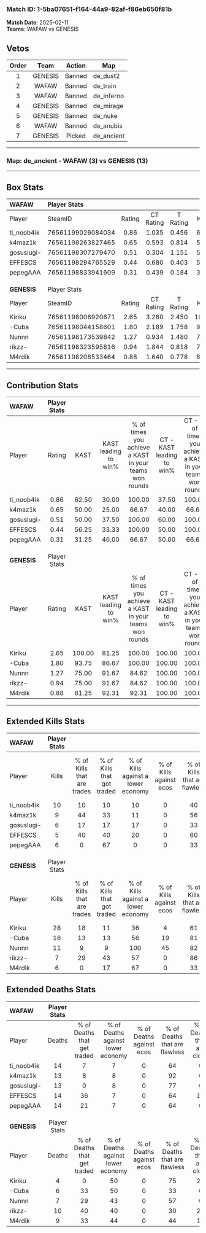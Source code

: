 ### Match ID: 1-5ba07651-f164-44a9-82af-f86eb650f81b  
**Match Date**: 2025-02-11  
**Teams**: WAFAW vs GENESIS  

## Vetos  

| Order | Team | Action | Map |
| :---: | :--: | :----: | --- |
| 1 | GENESIS | Banned | de_dust2 |
| 2 | WAFAW | Banned | de_train |
| 3 | WAFAW | Banned | de_inferno |
| 4 | GENESIS | Banned | de_mirage |
| 5 | GENESIS | Banned | de_nuke |
| 6 | WAFAW | Banned | de_anubis |
| 7 | GENESIS | Picked | de_ancient |

---  

### **Map**: de_ancient - WAFAW (3) vs GENESIS (13)  
---  

## Box Stats  

| **WAFAW**   | Player Stats      |        |           |          |        |       |       |         |        |      |     |
| :- | :- | :-: | :-: | :-: | :-: | :-: | :-: | :-: | :-: | :-: | :-: |
| Player      | SteamID           | Rating | CT Rating | T Rating |  KAST  |  ADR  | Kills | Assists | Deaths | K/D  | HS% |
| ti_noob4ik  | 76561199026084034 |  0.86  |   1.035   |  0.456   | 62.50  | 73.1  |  10   |    5    |   14   | 0.71 | 70  |
| k4maz1k     | 76561198263827465 |  0.65  |   0.593   |  0.814   | 50.00  | 52.6  |   9   |    0    |   13   | 0.69 | 88  |
| gosuslugi-  | 76561198307279470 |  0.51  |   0.304   |  1.151   | 50.00  | 55.4  |   6   |    3    |   13   | 0.46 | 50  |
| EFFESCS     | 76561198294765529 |  0.44  |   0.680   |  0.403   | 56.25  | 46.3  |   5   |    3    |   14   | 0.36 | 20  |
| pepegAAA    | 76561198833941609 |  0.31  |   0.439   |  0.184   | 31.25  | 48.4  |   6   |    1    |   14   | 0.43 | 83  |
|             |                   |        |           |          |        |       |       |         |        |      |     |
|             |                   |        |           |          |        |       |       |         |        |      |     |
|             |                   |        |           |          |        |       |       |         |        |      |     |
| **GENESIS** | Player Stats      |        |           |          |        |       |       |         |        |      |     |
| Player      | SteamID           | Rating | CT Rating | T Rating |  KAST  |  ADR  | Kills | Assists | Deaths | K/D  | HS% |
| Kiriku      | 76561198006920671 |  2.65  |   3.260   |  2.450   | 100.00 | 144.0 |  28   |    3    |   4    | 7.00 | 39  |
| -Cuba       | 76561198044158601 |  1.80  |   2.189   |  1.758   | 93.75  | 99.8  |  16   |   11    |   6    | 2.67 | 31  |
| Nunnn       | 76561198173539842 |  1.27  |   0.934   |  1.480   | 75.00  | 79.3  |  11   |    8    |   7    | 1.57 | 54  |
| rikzz-      | 76561198323595816 |  0.94  |   1.844   |  0.818   | 75.00  | 71.1  |   7   |    9    |   10   | 0.70 | 42  |
| M4rdik      | 76561198208533464 |  0.88  |   1.640   |  0.778   | 81.25  | 55.3  |   6   |    4    |   9    | 0.67 | 50  |
---  

## Contribution Stats  

| **WAFAW**   | Player Stats |        |                      |                                                        |                           |                                                             |                          |                                                            |
| :- | :-: | :-: | :-: | :-: | :-: | :-: | :-: | :-: |
| Player      |    Rating    |  KAST  | KAST leading to win% | % of times you achieve a KAST in your teams won rounds | CT - KAST leading to win% | CT - % of times you achieve a KAST in your teams won rounds | T - KAST leading to win% | T - % of times you achieve a KAST in your teams won rounds |
| ti_noob4ik  |     0.86     | 62.50  |        30.00         |                         100.00                         |           37.50           |                           100.00                            |           0.00           |                            0.00                            |
| k4maz1k     |     0.65     | 50.00  |        25.00         |                         66.67                          |           40.00           |                            66.67                            |           0.00           |                            0.00                            |
| gosuslugi-  |     0.51     | 50.00  |        37.50         |                         100.00                         |           60.00           |                           100.00                            |           0.00           |                            0.00                            |
| EFFESCS     |     0.44     | 56.25  |        33.33         |                         100.00                         |           50.00           |                           100.00                            |           0.00           |                            0.00                            |
| pepegAAA    |     0.31     | 31.25  |        40.00         |                         66.67                          |           50.00           |                            66.67                            |           0.00           |                            0.00                            |
|             |              |        |                      |                                                        |                           |                                                             |                          |                                                            |
|             |              |        |                      |                                                        |                           |                                                             |                          |                                                            |
|             |              |        |                      |                                                        |                           |                                                             |                          |                                                            |
| **GENESIS** | Player Stats |        |                      |                                                        |                           |                                                             |                          |                                                            |
| Player      |    Rating    |  KAST  | KAST leading to win% | % of times you achieve a KAST in your teams won rounds | CT - KAST leading to win% | CT - % of times you achieve a KAST in your teams won rounds | T - KAST leading to win% | T - % of times you achieve a KAST in your teams won rounds |
| Kiriku      |     2.65     | 100.00 |        81.25         |                         100.00                         |          100.00           |                           100.00                            |          75.00           |                           100.00                           |
| -Cuba       |     1.80     | 93.75  |        86.67         |                         100.00                         |          100.00           |                           100.00                            |          81.82           |                           100.00                           |
| Nunnn       |     1.27     | 75.00  |        91.67         |                         84.62                          |          100.00           |                           100.00                            |          87.50           |                           77.78                            |
| rikzz-      |     0.94     | 75.00  |        91.67         |                         84.62                          |          100.00           |                           100.00                            |          87.50           |                           77.78                            |
| M4rdik      |     0.88     | 81.25  |        92.31         |                         92.31                          |          100.00           |                           100.00                            |          88.89           |                           88.89                            |
---  

## Extended Kills Stats  

| **WAFAW**   | Player Stats |                            |                            |                                    |                         |                              |                                 |                                       |                    |           |
| :- | :-: | :-: | :-: | :-: | :-: | :-: | :-: | :-: | :-: | :-: |
| Player      |    Kills     | % of Kills that are trades | % of Kills that got traded | % of Kills against a lower economy | % of Kills against ecos | % of Kills that are flawless | % of Kills that are close duels | % of Kills that are assisted by flash | Pistol Round Kills | AWP Kills |
| ti_noob4ik  |      10      |             10             |             10             |                 10                 |            0            |              40              |                0                |                   0                   |         2          |     0     |
| k4maz1k     |      9       |             44             |             33             |                 11                 |            0            |              56              |               11                |                  11                   |         1          |     0     |
| gosuslugi-  |      6       |             17             |             17             |                 17                 |            0            |              33              |               17                |                   0                   |         0          |     2     |
| EFFESCS     |      5       |             40             |             40             |                 20                 |            0            |              60              |               20                |                   0                   |         0          |     0     |
| pepegAAA    |      6       |             0              |             67             |                 0                  |            0            |              33              |               17                |                   0                   |         0          |     0     |
|             |              |                            |                            |                                    |                         |                              |                                 |                                       |                    |           |
|             |              |                            |                            |                                    |                         |                              |                                 |                                       |                    |           |
|             |              |                            |                            |                                    |                         |                              |                                 |                                       |                    |           |
| **GENESIS** | Player Stats |                            |                            |                                    |                         |                              |                                 |                                       |                    |           |
| Player      |    Kills     | % of Kills that are trades | % of Kills that got traded | % of Kills against a lower economy | % of Kills against ecos | % of Kills that are flawless | % of Kills that are close duels | % of Kills that are assisted by flash | Pistol Round Kills | AWP Kills |
| Kiriku      |      28      |             18             |             11             |                 36                 |            4            |              61              |                4                |                  14                   |         7          |     0     |
| -Cuba       |      16      |             13             |             13             |                 56                 |           19            |              81              |                6                |                   0                   |         2          |     0     |
| Nunnn       |      11      |             9              |             9              |                100                 |           45            |              82              |                0                |                  27                   |         0          |     0     |
| rikzz-      |      7       |             29             |             43             |                 57                 |            0            |              86              |                0                |                   0                   |         0          |     2     |
| M4rdik      |      6       |             0              |             17             |                 67                 |            0            |              33              |                0                |                   0                   |         1          |     0     |
## Extended Deaths Stats  

| **WAFAW**   | Player Stats |                             |                                   |                          |                               |                            |                           |               |
| :- | :-: | :-: | :-: | :-: | :-: | :-: | :-: | :-: |
| Player      |    Deaths    | % of Deaths that get traded | % of Deaths against lower economy | % of Deaths against ecos | % of Deaths that are flawless | % of Deaths that are close | % of Deaths while blinded | Deaths to AWP |
| ti_noob4ik  |      14      |              7              |                 7                 |            0             |              64               |             0              |            14             |       0       |
| k4maz1k     |      13      |              8              |                 8                 |            0             |              92               |             0              |             0             |       2       |
| gosuslugi-  |      13      |              0              |                 8                 |            0             |              77               |             0              |            15             |       0       |
| EFFESCS     |      14      |             36              |                 7                 |            0             |              64               |             14             |            21             |       0       |
| pepegAAA    |      14      |             21              |                 7                 |            0             |              64               |             0              |             0             |       0       |
|             |              |                             |                                   |                          |                               |                            |                           |               |
|             |              |                             |                                   |                          |                               |                            |                           |               |
|             |              |                             |                                   |                          |                               |                            |                           |               |
| **GENESIS** | Player Stats |                             |                                   |                          |                               |                            |                           |               |
| Player      |    Deaths    | % of Deaths that get traded | % of Deaths against lower economy | % of Deaths against ecos | % of Deaths that are flawless | % of Deaths that are close | % of Deaths while blinded | Deaths to AWP |
| Kiriku      |      4       |              0              |                50                 |            0             |              75               |             25             |             0             |       0       |
| -Cuba       |      6       |             33              |                50                 |            0             |              33               |             0              |             0             |       0       |
| Nunnn       |      7       |             29              |                43                 |            0             |              57               |             0              |             0             |       0       |
| rikzz-      |      10      |             40              |                40                 |            0             |              30               |             20             |             0             |       2       |
| M4rdik      |      9       |             33              |                44                 |            0             |              44               |             11             |            11             |       0       |
